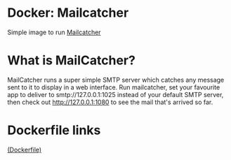 Docker: Mailcatcher
===================

Simple image to run [Mailcatcher](http://mailcatcher.me/)

# What is MailCatcher?

MailCatcher runs a super simple SMTP server which catches any message sent to it to display in a web interface. Run mailcatcher, set your favourite app to deliver to smtp://127.0.0.1:1025 instead of your default SMTP server, then check out http://127.0.0.1:1080 to see the mail that's arrived so far.

# Dockerfile links
[(Dockerfile)](https://github.com/hangyagy/docker-mailcatcher/blob/master/Dockerfile)
